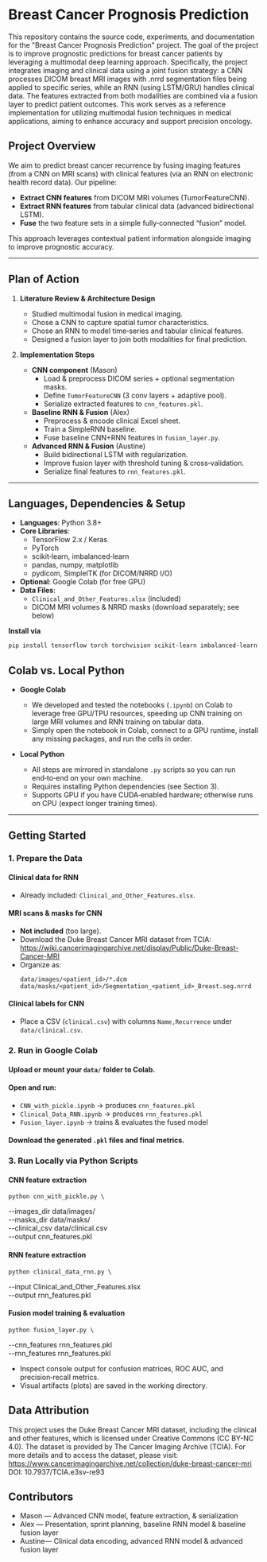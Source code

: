 # Breast Cancer Prognosis Prediction
This repository contains the source code, experiments, and documentation for the "Breast Cancer Prognosis Prediction" project. The goal of the project is to improve prognostic predictions for breast cancer patients by leveraging a multimodal deep learning approach. Specifically, the project integrates imaging and clinical data using a joint fusion strategy: a CNN processes DICOM breast MRI images with .nrrd segmentation files being applied to specific series, while an RNN (using LSTM/GRU) handles clinical data. The features extracted from both modalities are combined via a fusion layer to predict patient outcomes. This work serves as a reference implementation for utilizing multimodal fusion techniques in medical applications, aiming to enhance accuracy and support precision oncology.

## Project Overview  
We aim to predict breast cancer recurrence by fusing imaging features (from a CNN on MRI scans) with clinical features (via an RNN on electronic health record data). Our pipeline:
- **Extract CNN features** from DICOM MRI volumes (TumorFeatureCNN).  
- **Extract RNN features** from tabular clinical data (advanced bidirectional LSTM).  
- **Fuse** the two feature sets in a simple fully‑connected “fusion” model.  

This approach leverages contextual patient information alongside imaging to improve prognostic accuracy.

---

## Plan of Action  

1. **Literature Review & Architecture Design**  
   - Studied multimodal fusion in medical imaging.  
   - Chose a CNN to capture spatial tumor characteristics.  
   - Chose an RNN to model time‑series and tabular clinical features.  
   - Designed a fusion layer to join both modalities for final prediction.

2. **Implementation Steps**  
   - **CNN component** (Mason)  
     - Load & preprocess DICOM series + optional segmentation masks.  
     - Define `TumorFeatureCNN` (3 conv layers + adaptive pool).  
     - Serialize extracted features to `cnn_features.pkl`.  
   - **Baseline RNN & Fusion** (Alex)  
     - Preprocess & encode clinical Excel sheet.  
     - Train a SimpleRNN baseline.  
     - Fuse baseline CNN+RNN features in `fusion_layer.py`.  
   - **Advanced RNN & Fusion** (Austine)  
     - Build bidirectional LSTM with regularization.  
     - Improve fusion layer with threshold tuning & cross‑validation.  
     - Serialize final features to `rnn_features.pkl`.

---

## Languages, Dependencies & Setup  

- **Languages**: Python 3.8+  
- **Core Libraries**:  
  - TensorFlow 2.x / Keras  
  - PyTorch  
  - scikit‑learn, imbalanced‑learn  
  - pandas, numpy, matplotlib  
  - pydicom, SimpleITK (for DICOM/NRRD I/O)  
- **Optional**: Google Colab (for free GPU)  
- **Data Files**:  
  - `Clinical_and_Other_Features.xlsx` (included)  
  - DICOM MRI volumes & NRRD masks (download separately; see below)

**Install via**  
```bash
pip install tensorflow torch torchvision scikit-learn imbalanced-learn pandas numpy matplotlib pydicom SimpleITK
```

## Colab vs. Local Python  

- **Google Colab**  
  - We developed and tested the notebooks (`.ipynb`) on Colab to leverage free GPU/TPU resources, speeding up CNN training on large MRI volumes and RNN training on tabular data.  
  - Simply open the notebook in Colab, connect to a GPU runtime, install any missing packages, and run the cells in order.  

- **Local Python**  
  - All steps are mirrored in standalone `.py` scripts so you can run end‑to‑end on your own machine.  
  - Requires installing Python dependencies (see Section 3).  
  - Supports GPU if you have CUDA‑enabled hardware; otherwise runs on CPU (expect longer training times).

---

## Getting Started

### 1. **Prepare the Data**  
#### Clinical data for RNN  
   - Already included: `Clinical_and_Other_Features.xlsx`.  
#### MRI scans & masks for CNN
   - **Not included** (too large).  
   - Download the Duke Breast Cancer MRI dataset from TCIA:  
     https://wiki.cancerimagingarchive.net/display/Public/Duke-Breast-Cancer-MRI  
   - Organize as:
     ```
     data/images/<patient_id>/*.dcm
     data/masks/<patient_id>/Segmentation_<patient_id>_Breast.seg.nrrd
     ```
#### Clinical labels for CNN  
   - Place a CSV (`clinical.csv`) with columns `Name,Recurrence` under `data/clinical.csv`.

### 2. **Run in Google Colab** 
#### Upload or mount your `data/` folder to Colab.  
#### Open and run:
   - `CNN_with_pickle.ipynb` → produces `cnn_features.pkl`  
   - `Clinical_Data_RNN.ipynb` → produces `rnn_features.pkl`  
   - `Fusion_layer.ipynb` → trains & evaluates the fused model  
#### Download the generated `.pkl` files and final metrics.

### 3. **Run Locally via Python Scripts**  
#### CNN feature extraction
`python cnn_with_pickle.py \`

  --images_dir data/images/ \
  --masks_dir  data/masks/ \
  --clinical_csv data/clinical.csv \
  --output    cnn_features.pkl

#### RNN feature extraction
`python clinical_data_rnn.py \`

  --input     Clinical_and_Other_Features.xlsx \
  --output    rnn_features.pkl

#### Fusion model training & evaluation
`python fusion_layer.py \`

  --cnn_features rnn_features.pkl \
  --rnn_features rnn_features.pkl

- Inspect console output for confusion matrices, ROC AUC, and precision‑recall metrics.
- Visual artifacts (plots) are saved in the working directory.

## Data Attribution
This project uses the Duke Breast Cancer MRI dataset, including the clinical and other features, which is licensed under Creative Commons (CC BY-NC 4.0). The dataset is provided by The Cancer Imaging Archive (TCIA). For more details and to access the dataset, please visit: https://www.cancerimagingarchive.net/collection/duke-breast-cancer-mri DOI: 10.7937/TCIA.e3sv-re93

## Contributors
- Mason — Advanced CNN model, feature extraction, & serialization
- Alex — Presentation, sprint planning, baseline RNN model & baseline fusion layer
- Austine— Clinical data encoding, advanced RNN model & advanced fusion layer
